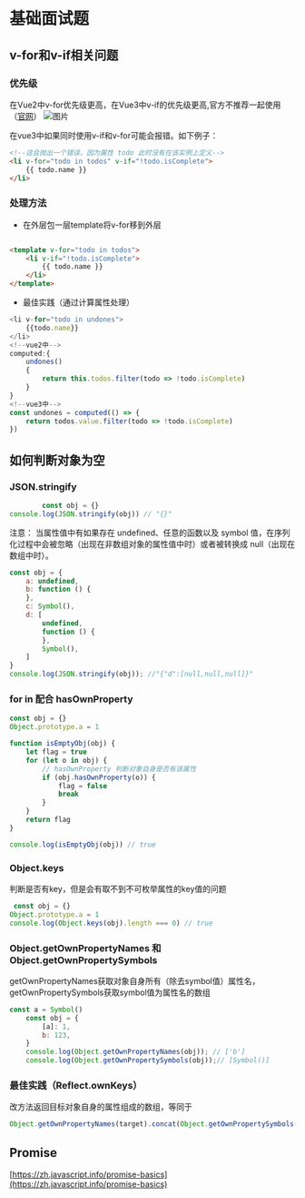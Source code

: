 # 基础面试题

## v-for和v-if相关问题

### 优先级

在Vue2中v-for优先级更高，在Vue3中v-if的优先级更高,官方不推荐一起使用（[官网](https://cn.vuejs.org/guide/essentials/list.html#v-for-with-v-if)）
![图片](/Snipaste_2023-09-08_16-59-23.png)

在vue3中如果同时使用v-if和v-for可能会报错。如下例子：

```html
<!--这会抛出一个错误，因为属性 todo 此时没有在该实例上定义-->
<li v-for="todo in todos" v-if="!todo.isComplete">
    {{ todo.name }}
</li>
```

### 处理方法

- 在外层包一层template将v-for移到外层

```html

<template v-for="todo in todos">
    <li v-if="!todo.isComplete">
        {{ todo.name }}
    </li>
</template>
 ```

- 最佳实践（通过计算属性处理）

```js
<li v-for="todo in undones">
    {{todo.name}}
</li>
<!--vue2中-->
computed:{
    undones()
    {
        return this.todos.filter(todo => !todo.isComplete)
    }
}
<!--vue3中-->
const undones = computed(() => {
    return todos.value.filter(todo => !todo.isComplete)
})
```

## 如何判断对象为空

### JSON.stringify

```js
        const obj = {}
console.log(JSON.stringify(obj)) // "{}"
```

注意： 当属性值中有如果存在 undefined、任意的函数以及 symbol 值，在序列化过程中会被忽略（出现在非数组对象的属性值中时）或者被转换成
null（出现在数组中时）。

```js
const obj = {
    a: undefined,
    b: function () {
    },
    c: Symbol(),
    d: [
        undefined,
        function () {
        },
        Symbol(),
    ]
}
console.log(JSON.stringify(obj)); //"{"d":[null,null,null]}"
```

### for in 配合 hasOwnProperty

```js
const obj = {}
Object.prototype.a = 1

function isEmptyObj(obj) {
    let flag = true
    for (let o in obj) {
        // hasOwnProperty 判断对象自身是否有该属性
        if (obj.hasOwnProperty(o)) {
            flag = false
            break
        }
    }
    return flag
}

console.log(isEmptyObj(obj)) // true
```

### Object.keys

判断是否有key，但是会有取不到不可枚举属性的key值的问题

```js
 const obj = {}
Object.prototype.a = 1
console.log(Object.keys(obj).length === 0) // true
```

### Object.getOwnPropertyNames 和 Object.getOwnPropertySymbols
getOwnPropertyNames获取对象自身所有（除去symbol值）属性名，getOwnPropertySymbols获取symbol值为属性名的数组

```js
const a = Symbol()
    const obj = {
        [a]: 1,
        b: 123,
    }
    console.log(Object.getOwnPropertyNames(obj)); // ['b']
    console.log(Object.getOwnPropertySymbols(obj));// [Symbol()]
```
### 最佳实践（Reflect.ownKeys）
改方法返回目标对象自身的属性组成的数组，等同于 
```js
Object.getOwnPropertyNames(target).concat(Object.getOwnPropertySymbols(target))
```
## Promise
[https://zh.javascript.info/promise-basics](https://zh.javascript.info/promise-basics)
